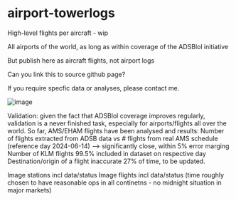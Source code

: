 # airport-towerlogs
High-level flights per aircraft - wip

All airports of the world, as long as within coverage of the ADSBlol initiative

But publish here as aircraft flights, not airport logs

Can you link this to source github page?

If you require specfic data or analyses, please contact me.

![image](https://github.com/user-attachments/assets/daa94716-cab0-4d94-beed-233c0b44c4a6)

Validation: given the fact that ADSBlol coverage improves regularly, validation is a never finished task, especially for airports/flights all over the world.
So far, AMS/EHAM flights have been analysed and results:
Number of flights extracted from ADSB data vs # flights from real AMS schedule (reference day 2024-06-14) --> significantly close, within 5% error marging
Number of KLM flights 99.5% included in dataset on respective day
Destination/origin of a flight inaccurate 27% of time, to be updated.

Image stations incl data/status
Image flights incl data/status (time roughly chosen to have reasonable ops in all continetns - no midnight situation in major markets)
